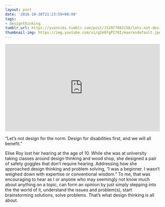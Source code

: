 ```yaml
---
layout: post
date: '2016-10-30T21:23:59+00:00'
tags:
- designthinking
tumblr_url: https://yvonniks.tumblr.com/post/152977002156/lets-not-design-for-the-norm-design-for
thumbnail-img: https://img.youtube.com/vi/g2m97gPI70I/maxresdefault.jpg
---
```

<iframe style="height: auto; width: 100%; aspect-ratio: 16 / 9;" id="youtube_iframe" src="https://www.youtube.com/embed/g2m97gPI70I?feature=oembed&amp;enablejsapi=1&amp;wmode=opaque" frameborder="0" allow="accelerometer; autoplay; encrypted-media; gyroscope; picture-in-picture" allowfullscreen></iframe><a href="https://www.youtube.com/watch?v=g2m97gPI70I&amp;vq=hd720"></a>

“Let’s not design for the norm. Design for disabilities first, and we will all benefit.”&nbsp;

Elise Roy lost her hearing at the age of 10. While she was at university taking classes around design thinking and wood shop, she designed a pair of safety goggles that don’t require hearing. Addressing how she approached design thinking and problem solving, “I was a beginner. I wasn’t weighed down with expertise or conventional wisdom.” To me, that was encouraging to hear as I or anyone who may seemingly not know much about anything on a topic, can form an opinion by just simply stepping into the the world of it, understand the issues and problem(s), start brainstorming solutions, solve problems. That’s what design thinking is all about. &nbsp;&nbsp;
